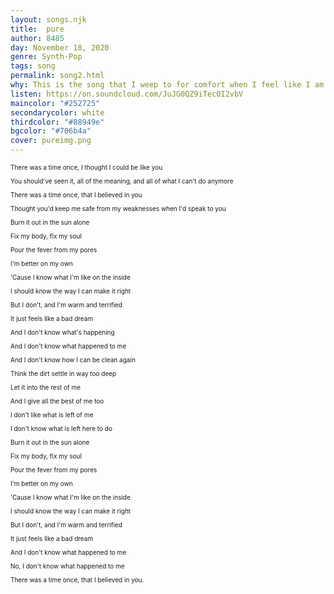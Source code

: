 ```yaml
---
layout: songs.njk
title:  pure
author: 8485
day: November 18, 2020
genre: Synth-Pop
tags: song
permalink: song2.html
why: This is the song that I weep to for comfort when I feel like I am not enough, like hugging a plush toy tight. It was my top song on Spotify Wrapped for three years in a row, 2021-2023. I like that 8485 says it was written about trying to be christlike but not knowing if you can. I'm not religious but I feel a strange resonance with it. Just that general feeling of wanting to feel perfect and virtuous and clean. Also, although the song itself released on soundcloud in 2020, it was released officially on the album "plague town" on April 14, 2021, just one day before my birthday. I thought that was so special. 
listen: https://on.soundcloud.com/JuJG0QZ9iTec0I2vbV
maincolor: "#252725"
secondarycolor: white
thirdcolor: "#88949e"
bgcolor: "#706b4a"
cover: pureimg.png
---
```

<div style="font-size:10px;">
There was a time once, I thought I could be like you
<p>
You should've seen it, all of the meaning, and all of what I can't do anymore
<p>
There was a time once, that I believed in you
<p>
Thought you'd keep me safe from my weaknesses when I'd speak to you

Burn it out in the sun alone <p>
Fix my body, fix my soul <p>
Pour the fever from my pores <p>
I'm better on my own <p>
'Cause I know what I'm like on the inside <p>
I should know the way I can make it right <p>
But I don't, and I'm warm and terrified <p>
It just feels like a bad dream <p>

And I don't know what's happening <p>
And I don't know what happened to me <p>
And I don't know how I can be clean again <p>
Think the dirt settle in way too deep <p>
Let it into the rest of me <p>
And I give all the best of me too <p>
I don't like what is left of me <p>
I don't know what is left here to do <p>

Burn it out in the sun alone <p>
Fix my body, fix my soul <p>
Pour the fever from my pores<p>
I'm better on my own<p>
'Cause I know what I'm like on the inside <p>
I should know the way I can make it right <p>
But I don't, and I'm warm and terrified<p>
It just feels like a bad dream<p>

And I don't know what happened to me<p>
No, I don't know what happened to me<p>
There was a time once, that I believed in you.
</p>
</div>